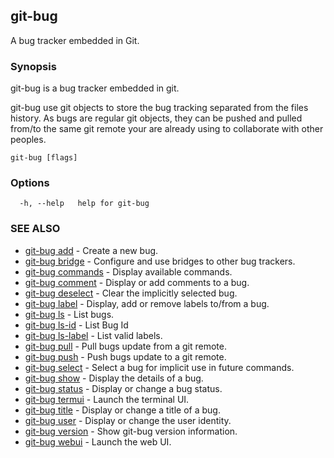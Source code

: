 ## git-bug

A bug tracker embedded in Git.

### Synopsis

git-bug is a bug tracker embedded in git.

git-bug use git objects to store the bug tracking separated from the files
history. As bugs are regular git objects, they can be pushed and pulled from/to
the same git remote your are already using to collaborate with other peoples.



```
git-bug [flags]
```

### Options

```
  -h, --help   help for git-bug
```

### SEE ALSO

* [git-bug add](git-bug_add.md)	 - Create a new bug.
* [git-bug bridge](git-bug_bridge.md)	 - Configure and use bridges to other bug trackers.
* [git-bug commands](git-bug_commands.md)	 - Display available commands.
* [git-bug comment](git-bug_comment.md)	 - Display or add comments to a bug.
* [git-bug deselect](git-bug_deselect.md)	 - Clear the implicitly selected bug.
* [git-bug label](git-bug_label.md)	 - Display, add or remove labels to/from a bug.
* [git-bug ls](git-bug_ls.md)	 - List bugs.
* [git-bug ls-id](git-bug_ls-id.md)	 - List Bug Id
* [git-bug ls-label](git-bug_ls-label.md)	 - List valid labels.
* [git-bug pull](git-bug_pull.md)	 - Pull bugs update from a git remote.
* [git-bug push](git-bug_push.md)	 - Push bugs update to a git remote.
* [git-bug select](git-bug_select.md)	 - Select a bug for implicit use in future commands.
* [git-bug show](git-bug_show.md)	 - Display the details of a bug.
* [git-bug status](git-bug_status.md)	 - Display or change a bug status.
* [git-bug termui](git-bug_termui.md)	 - Launch the terminal UI.
* [git-bug title](git-bug_title.md)	 - Display or change a title of a bug.
* [git-bug user](git-bug_user.md)	 - Display or change the user identity.
* [git-bug version](git-bug_version.md)	 - Show git-bug version information.
* [git-bug webui](git-bug_webui.md)	 - Launch the web UI.


